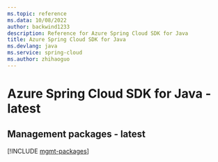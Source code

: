 ```yaml
---
ms.topic: reference
ms.data: 10/08/2022
author: backwind1233
description: Reference for Azure Spring Cloud SDK for Java
title: Azure Spring Cloud SDK for Java
ms.devlang: java
ms.service: spring-cloud
ms.author: zhihaoguo
---
```

# Azure Spring Cloud SDK for Java - latest

## Management packages - latest
[!INCLUDE [mgmt-packages](spring-cloud-mgmt-index.md)]